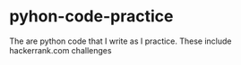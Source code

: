 # pyhon-code-practice
The are python code that I write as I practice. These include hackerrank.com challenges

